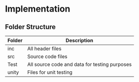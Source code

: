 # Implementation

## Folder Structure

Folder	| Description
--------|-----------
inc |	All header files
src |	Source code files 
Test|All source code and data for testing purposes
unity|Files for unit testing

